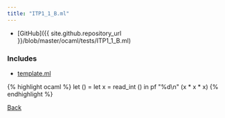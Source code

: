 ```yaml
---
title: "ITP1_1_B.ml"
---
```

- [GitHub]({{ site.github.repository_url }}/blob/master/ocaml/tests/ITP1_1_B.ml)

### Includes

- [template.ml](../../include/template/template)

{% highlight ocaml %}
let () =
  let x = read_int () in
  pf "%d\n" (x * x * x)
{% endhighlight %}

[Back](..)
